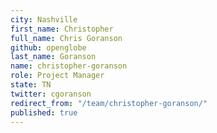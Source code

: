 ```yaml
---
city: Nashville
first_name: Christopher
full_name: Chris Goranson
github: openglobe
last_name: Goranson
name: christopher-goranson
role: Project Manager
state: TN
twitter: cgoranson
redirect_from: "/team/christopher-goranson/"
published: true
---
```


